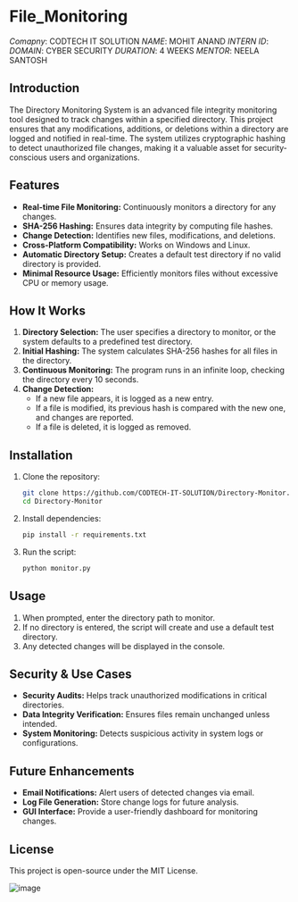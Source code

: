 # File_Monitoring
*Comapny*: CODTECH IT SOLUTION
*NAME*: MOHIT ANAND
*INTERN ID*: 
*DOMAIN*: CYBER SECURITY
*DURATION*: 4 WEEKS
*MENTOR*: NEELA SANTOSH

## Introduction
The Directory Monitoring System is an advanced file integrity monitoring tool designed to track changes within a specified directory. This project ensures that any modifications, additions, or deletions within a directory are logged and notified in real-time. The system utilizes cryptographic hashing to detect unauthorized file changes, making it a valuable asset for security-conscious users and organizations.

## Features
- **Real-time File Monitoring:** Continuously monitors a directory for any changes.
- **SHA-256 Hashing:** Ensures data integrity by computing file hashes.
- **Change Detection:** Identifies new files, modifications, and deletions.
- **Cross-Platform Compatibility:** Works on Windows and Linux.
- **Automatic Directory Setup:** Creates a default test directory if no valid directory is provided.
- **Minimal Resource Usage:** Efficiently monitors files without excessive CPU or memory usage.

## How It Works
1. **Directory Selection:** The user specifies a directory to monitor, or the system defaults to a predefined test directory.
2. **Initial Hashing:** The system calculates SHA-256 hashes for all files in the directory.
3. **Continuous Monitoring:** The program runs in an infinite loop, checking the directory every 10 seconds.
4. **Change Detection:**
   - If a new file appears, it is logged as a new entry.
   - If a file is modified, its previous hash is compared with the new one, and changes are reported.
   - If a file is deleted, it is logged as removed.

## Installation
1. Clone the repository:
   ```sh
   git clone https://github.com/CODTECH-IT-SOLUTION/Directory-Monitor.git
   cd Directory-Monitor
   ```
2. Install dependencies:
   ```sh
   pip install -r requirements.txt
   ```
3. Run the script:
   ```sh
   python monitor.py
   ```

## Usage
1. When prompted, enter the directory path to monitor.
2. If no directory is entered, the script will create and use a default test directory.
3. Any detected changes will be displayed in the console.

## Security & Use Cases
- **Security Audits:** Helps track unauthorized modifications in critical directories.
- **Data Integrity Verification:** Ensures files remain unchanged unless intended.
- **System Monitoring:** Detects suspicious activity in system logs or configurations.

## Future Enhancements
- **Email Notifications:** Alert users of detected changes via email.
- **Log File Generation:** Store change logs for future analysis.
- **GUI Interface:** Provide a user-friendly dashboard for monitoring changes.

## License
This project is open-source under the MIT License.

![image](https://github.com/user-attachments/assets/582086fb-1ff0-42f9-8f6a-231566ef31cd)
